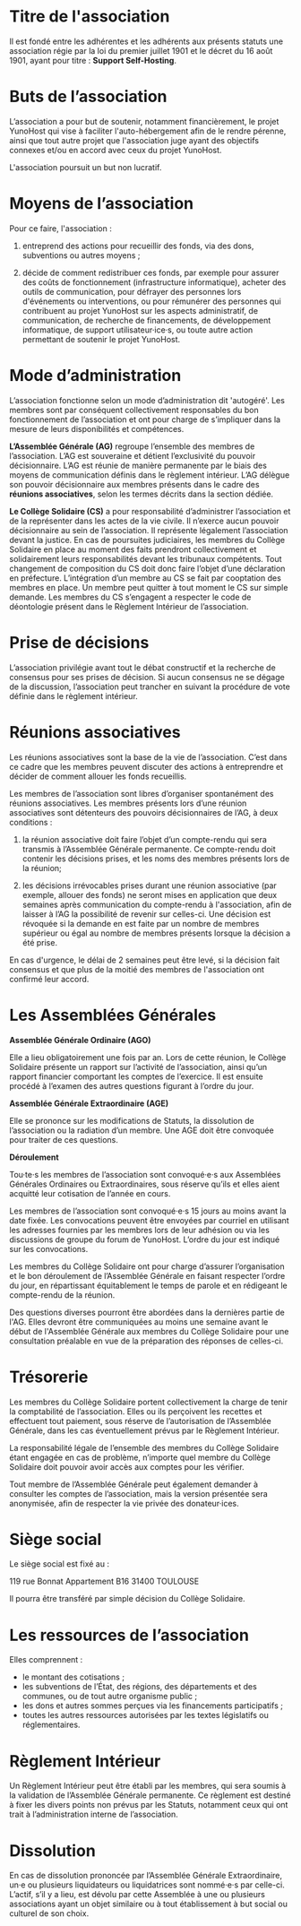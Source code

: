 Titre de l'association
=======

Il est fondé entre les adhérentes et les adhérents aux présents statuts une association régie par la loi du premier juillet 1901 et le décret du 16 août 1901, ayant pour titre : **Support Self-Hosting**.

Buts de l’association
===============

L’association a pour but de soutenir, notamment financièrement, le projet YunoHost qui vise à faciliter l'auto-hébergement afin de le rendre pérenne, ainsi que tout autre projet que l'association juge ayant des objectifs connexes et/ou en accord avec ceux du projet YunoHost.

L'association poursuit un but non lucratif.

Moyens de l’association
=================

Pour ce faire, l'association :

1. entreprend des actions pour recueillir des fonds, via des dons, subventions ou autres moyens ;

2. décide de comment redistribuer ces fonds, par exemple pour assurer des coûts de fonctionnement (infrastructure informatique), acheter des outils de communication, pour défrayer des personnes lors d'événements ou interventions, ou pour rémunérer des personnes qui contribuent au projet YunoHost sur les aspects administratif, de communication, de recherche de financements, de développement informatique, de support utilisateur·ice·s, ou toute autre action permettant de soutenir le projet YunoHost.


Mode d’administration
================

L’association fonctionne selon un mode d’administration dit 'autogéré'. Les membres sont par conséquent collectivement responsables du bon fonctionnement de l’association et ont pour charge de s’impliquer dans la mesure de leurs disponibilités et compétences.

**L’Assemblée Générale (AG)** regroupe l’ensemble des membres de l’association. L’AG est souveraine et détient l’exclusivité du pouvoir décisionnaire. L’AG est réunie de manière permanente par le biais des moyens de communication définis dans le règlement intérieur. L’AG délègue son pouvoir décisionnaire aux membres présents dans le cadre des **réunions associatives**, selon les termes décrits dans la section dédiée.

**Le Collège Solidaire (CS)** a pour responsabilité d’administrer l’association et de la représenter dans les actes de la vie civile. Il n’exerce aucun pouvoir décisionnaire au sein de l’association. Il représente légalement l’association devant la justice. En cas de poursuites judiciaires, les membres du Collège Solidaire en place au moment des faits prendront collectivement et solidairement leurs responsabilités devant les tribunaux compétents. Tout changement de composition du CS doit donc faire l’objet d’une déclaration en préfecture. L’intégration d’un membre au CS se fait par cooptation des membres en place. Un membre peut quitter à tout moment le CS sur simple demande. Les membres du CS s’engagent a respecter le code de déontologie présent dans le Règlement Intérieur de l’association.

Prise de décisions
=============

L’association privilégie avant tout le débat constructif et la recherche de consensus pour ses prises de décision. Si aucun consensus ne se dégage de la discussion, l’association peut trancher en suivant la procédure de vote définie dans le règlement intérieur.

Réunions associatives
================

Les réunions associatives sont la base de la vie de l’association. C’est dans ce cadre que les membres peuvent discuter des actions à entreprendre et décider de comment allouer les fonds recueillis.

Les membres de l’association sont libres d’organiser spontanément des réunions associatives. Les membres présents lors d’une réunion associatives sont détenteurs des pouvoirs décisionnaires de l’AG, à deux conditions :

1.  la réunion associative doit faire l’objet d’un compte-rendu qui sera transmis à l’Assemblée Générale permanente. Ce compte-rendu doit contenir les décisions prises, et les noms des membres présents lors de la réunion;

2.  les décisions irrévocables prises durant une réunion associative (par exemple, allouer des fonds) ne seront mises en application que deux semaines après communication du compte-rendu à l'association, afin de laisser à l’AG la possibilité de revenir sur celles-ci. 
Une décision est révoquée si la demande en est faite par un nombre de membres supérieur ou égal au nombre de membres présents lorsque la décision a été prise.

En cas d'urgence, le délai de 2 semaines peut être levé, si la décision fait consensus et que plus de la moitié des membres de l'association ont confirmé leur accord.


Les Assemblées Générales
====================

**Assemblée Générale Ordinaire (AGO)**

Elle a lieu obligatoirement une fois par an. Lors de cette réunion, le Collège Solidaire présente un rapport sur l’activité de l’association, ainsi qu’un rapport financier comportant les comptes de l’exercice. Il est ensuite procédé à l’examen des autres questions figurant à l’ordre du jour.

**Assemblée Générale Extraordinaire (AGE)**

Elle se prononce sur les modifications de Statuts, la dissolution de l’association ou la radiation d’un membre. Une AGE doit être convoquée pour traiter de ces questions.

**Déroulement**

Tou·te·s les membres de l’association sont convoqué·e·s aux Assemblées Générales Ordinaires ou Extraordinaires, sous réserve qu’ils et elles aient acquitté leur cotisation de l’année en cours.

Les membres de l’association sont convoqué·e·s 15 jours au moins avant la date fixée. Les convocations peuvent être envoyées par courriel en utilisant les adresses fournies par les membres lors de leur adhésion ou via les discussions de groupe du forum de YunoHost. L’ordre du jour est indiqué sur les convocations.

Les membres du Collège Solidaire ont pour charge d’assurer l’organisation et le bon déroulement de l’Assemblée Générale en faisant respecter l’ordre du jour, en répartissant équitablement le temps de parole et en rédigeant le compte-rendu de la réunion.

Des questions diverses pourront être abordées dans la dernières partie de l'AG. Elles devront être communiquées au moins une semaine avant le début de l'Assemblée Générale aux membres du Collège Solidaire pour une consultation préalable en vue de la préparation des réponses de celles-ci.

Trésorerie
=======

Les membres du Collège Solidaire portent collectivement la charge de tenir la comptabilité de l’association. Elles ou ils perçoivent les recettes et effectuent tout paiement, sous réserve de l’autorisation de l’Assemblée Générale, dans les cas éventuellement prévus par le Règlement Intérieur.

La responsabilité légale de l’ensemble des membres du Collège Solidaire étant engagée en cas de problème, n’importe quel membre du Collège Solidaire doit pouvoir avoir accès aux comptes pour les vérifier.

Tout membre de l’Assemblée Générale peut également demander à consulter les comptes de l’association, mais la version présentée sera anonymisée, afin de respecter la vie privée des donateur·ices.

Siège social
=========

Le siège social est fixé au :

119 rue Bonnat
Appartement B16
31400 TOULOUSE

Il pourra être transféré par simple décision du Collège Solidaire.

Les ressources de l’association
=======================

Elles comprennent :

-   le montant des cotisations ;
-   les subventions de l’État, des régions, des départements et des communes, ou de tout autre organisme public ;
-   les dons et autres sommes perçues via les financements participatifs ;
-   toutes les autres ressources autorisées par les textes législatifs ou réglementaires.

Règlement Intérieur
==============

Un Règlement Intérieur peut être établi par les membres, qui sera soumis à la validation de l’Assemblée Générale permanente. Ce règlement est destiné à fixer les divers points non prévus par les Statuts, notamment ceux qui ont trait à l’administration interne de l’association.

Dissolution
========

En cas de dissolution prononcée par l’Assemblée Générale Extraordinaire, un·e ou plusieurs liquidateurs ou liquidatrices sont nommé·e·s par celle-ci. L’actif, s’il y a lieu, est dévolu par cette Assemblée à une ou plusieurs associations ayant un objet similaire ou à tout établissement à but social ou culturel de son choix.
